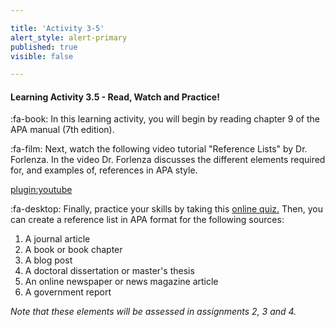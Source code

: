 ```yaml
---

title: 'Activity 3-5'
alert_style: alert-primary
published: true
visible: false

---
```


#### Learning Activity 3.5 - Read, Watch and Practice!

:fa-book: In this learning activity, you will begin by reading chapter 9 of the APA manual (7th edition).  

:fa-film: Next, watch the following video tutorial "Reference Lists" by Dr. Forlenza.  In the video Dr. Forlenza discusses the different elements required for, and examples of, references in APA style.

[plugin:youtube](https://www.youtube.com/watch?v=teErxDIPP5M)

:fa-desktop: Finally, practice your skills by taking this [online quiz.](http://libraryguides.vu.edu.au/apa-referencing/quiz)  Then, you can create a reference list in APA format for the following sources:
1. A journal article
2. A book or book chapter
3. A blog post
4. A doctoral dissertation or master's thesis
5. An online newspaper or news magazine article
6. A government report

_Note that these elements will be assessed in assignments 2, 3 and 4._


